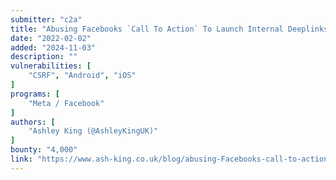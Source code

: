 ```yaml
---
submitter: "c2a"
title: "Abusing Facebooks `Call To Action` To Launch Internal Deeplinks"
date: "2022-02-02"
added: "2024-11-03"
description: ""
vulnerabilities: [
    "CSRF", "Android", "iOS"
]
programs: [
    "Meta / Facebook"
]
authors: [
    "Ashley King (@AshleyKingUK)"
]
bounty: "4,000"
link: "https://www.ash-king.co.uk/blog/abusing-Facebooks-call-to-action-to-launch-internal-deeplinks"
---
```





